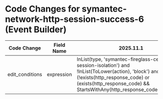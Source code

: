 # Code Changes for symantec-network-http-session-success-6 (Event Builder)

| Code Change | Field Name | 2025.11.1 | 2025.12.1 |
|-------------|------------|-----------|------------|
| edit_conditions | expression | InList(type, 'symantec-fireglass-cef-http-session-isolation') and !InList(ToLower(action), 'block') and (!exists(http_response_code) or (exists(http_response_code) && StartsWithAny(http_response_code,'1','2','3'))) | InList(type, 'symantec-fireglass-cef-http-session-isolation') and !InList(ToLower(action), 'block')  && StartsWithAny(http_response_code,'1','2','3') |